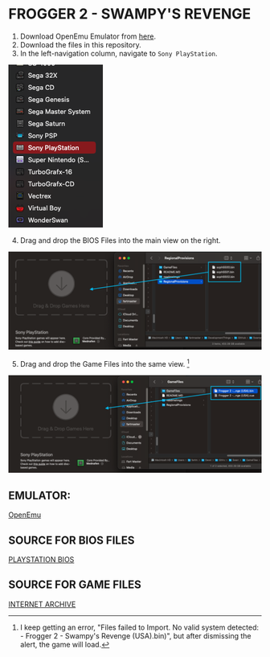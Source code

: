 # FROGGER 2 - SWAMPY'S REVENGE

1. Download OpenEmu Emulator from [here](https://openemu.org).
2. Download the files in this repository.
3. In the left-navigation column, navigate to `Sony PlayStation`.

![Navigation Column](/readmeImgs/navigation.png)

4. Drag and drop the BIOS Files into the main view on the right.

![Navigation Column](/readmeImgs/dragBIOS.png)

5. Drag and drop the Game Files into the same view. [^1]

![Navigation Column](/readmeImgs/dragFiles.png)

[^1]: I keep getting an error, "Files failed to Import. No valid system detected: - Frogger 2 - Swampy's Revenge (USA).bin)", but after dismissing the alert, the game will load.

## EMULATOR:
[OpenEmu](https://openemu.org)

## SOURCE FOR BIOS FILES
[PLAYSTATION BIOS](https://gist.github.com/juanbrujo/cf55d223ad01927a48f9ebac9f50bdee)

## SOURCE FOR GAME FILES
[INTERNET ARCHIVE](https://archive.org/details/sony-playstation-champion-collection-0-g-updated)
